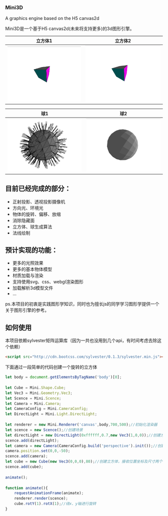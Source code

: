 ### Mini3D

A graphics engine based on the H5 canvas2d

Mini3D是一个基于H5 canvas2d(未来将支持更多)的3d图形引擎。

|立方体1|立方体2|
| :---: | :---: |
| ![demo0](./img/demo0.png) | ![demo1](./img/demo1.png) | 

|球1|球2|
| :---: | :---: |
| ![demo3](./img/demo3.png) | ![demo4](./img/demo4.png) | 

## 目前已经完成的部分：

* 正射投影、透视投影摄像机
* 方向光、环境光
* 物体的旋转、偏移、放缩
* 消除隐藏面
* 立方体、球生成算法
* 法线绘制

## 预计实现的功能：
* 更多的光照效果
* 更多的基本物体模型
* 材质加载与渲染
* 支持使用svg、css、webgl渲染图形
* 加载解析3d模型文件
* ...

ps.本项目的初衷是实践图形学知识，同时也为擅长js的同学学习图形学提供一个关于图形引擎的参考。

## 如何使用

本项目依赖sylvester矩阵运算库（因为一共也没用到几个api，有时间考虑去除这个依赖）

```html
<script src="http://cdn.bootcss.com/sylvester/0.1.3/sylvester.min.js"></script>

```

下面通过一段简单的代码创建一个旋转的立方体

```js
let body = document.getElementsByTagName('body')[0];

let Cube = Mini.Shape.Cube;
let Vec3 = Mini.Geometry.Vec3;
let Scence = Mini.Scence;
let Camera = Mini.Camera;
let CameraConfig = Mini.CameraConfig;
let DirectLight = Mini.Light.DirectLight;

let renderer = new Mini.Renderer('canvas',body,700,500);//初始化渲染器
let scence = new Scence();//创建场景
let directLight = new DirectLight(0xffffff,0.7,new Vec3(1,0,0));//创建方向光
scence.add(directLight);
let camera = new Camera(CameraConfig.build('perspective').init());//创建透视照相机，接收视域、宽高比、近平面及远平面4个参数，无参数则使用默认值。
camera.position.set(0,0,-50);
scence.add(camera);
let cube = new Cube(new Vec3(0,0,0),80);//创建立方体，接收位置坐标及尺寸两个参数
scence.add(cube);

animate();

function animate(){
    requestAnimationFrame(animate);
    renderer.render(scence);
    cube.rotY(1).rotX(1);//绕x、y轴进行旋转
}
```

